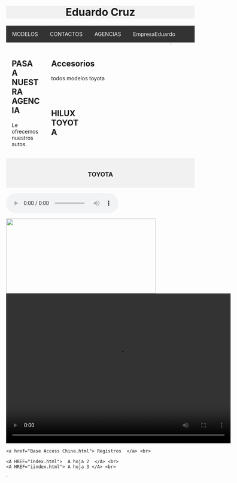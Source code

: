 <!DOCTYPE html>
<html lang="en">
<head>
  <meta charset="UTF-8" />
  <meta name="viewport" content="width=device-width, initial-scale=1.0" />
  <title>TOYOTA</title>
  <style>
    body {
      margin: 0;
    }
    .header {
      padding: 5,0px;
      background-color: #f1f1f1;
      text-align: center;
    }
    /* estilo parar la base del menu */
    .topnav {
      overflow: hidden;
      background-color: #333;
    }
    /* Enlaces del menu */
    .topnav a {
      float: left;
      display: block;
      color: #F2F2F2;
      text-align: center;
      padding: 14px 16px;
      text-decoration: none;
    }
    /* Animacion para el menu */
    .topnav a:hover {
      background-color: #ddd;
      color: Red
    }
    /* Estilo para columnas */
    .row__column {
      float: left;
      padding: 15px;
    }
    .row__column.side {
      width: 15%;
    }
    .row__column.middle {
      width: 60%;
    }
    /* Contenido deje de ser flotante */
    .row::after {
      content: "";
      display: table;
      clear: both;
    }
    /* Plantilla responsiva */
    @media screen and (max-width: 600px) {
      .row__column {
        width: 100%;
      }
    }
    /* Pie de pagina */
    .footer {
      background-color: #f1f1f1;
      padding: 10px;
      text-align: center;
	  
    }
	
	<link rel="stylesheet" type="text/css" href="css/estilo.css" /> 
	
  </style>
</head>
<body>
  <!-- Definimos el area del encabezado -->
  <div class="header">
      <h1>Eduardo Cruz</h1>
  </div>
  <!-- Crear el menu -->
  <div class="topnav">
    <a href="https://www.mined.gob.sv/" >MODELOS</a>
	        <!--p align="rigth">MINED -->
    <a href="#">CONTACTOS</a>
    <a href="#">AGENCIAS</a>
	<a href="https://www.nintendo.com/us/">EmpresaEduardo</a>
    <a href=""></a>
  </div>
  <!-- cuerpo de la pagina -->
  <div class="row">`
    <div class="row__column side">
      <h2>PASA A NUESTRA AGENCIA</h2>
      <p> Le ofrecemos nuestros autos.</p>
    </div>
    <div class="row__column middle">
      <h2>Accesorios</h2>
      <p>todos modelos toyota</p>
    </div>
    <div class="row__column side">
      <h2>HILUX TOYOTA</h2>
      <p></p>
    </div>
  </div>
  <!-- inicio del piede de pagina -->
  <div class="footer">
    <p> <h3>TOYOTA</h3> </p>
  </div>
  
   
  
  <audio controls> <source src="1.mp3" type="audio/mp3"> Tu navegador no soporta audio HTML5. </audio>
 
   <img src="\Users\MINEDUCYT\Downloads\hilux.jpg" width="400" height="200"/>
     <video width="600" height="400" controls>
    <source src="1.mp4" type="video/mp4">
  </video>
    
	<a href="Base Access China.html"> Registros  </a> <br> 
	
	<A HREF="index.html">  A hoja 2  </A> <br>
    <A HREF="iindex.html"> A hoja 3 </A> <br>
	
</body>
</html>´
